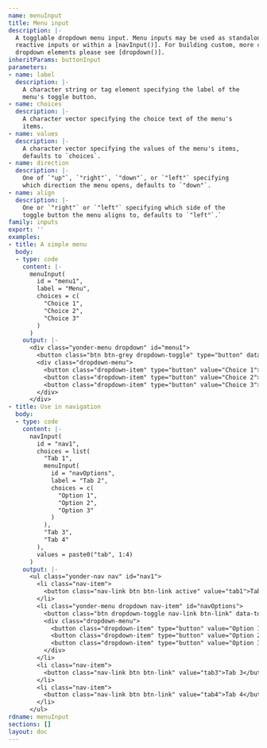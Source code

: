 ```yaml
---
name: menuInput
title: Menu input
description: |-
  A togglable dropdown menu input. Menu inputs may be used as standalone
  reactive inputs or within a [navInput()]. For building custom, more complex
  dropdown elements please see [dropdown()].
inheritParams: buttonInput
parameters:
- name: label
  description: |-
    A character string or tag element specifying the label of the
    menu's toggle button.
- name: choices
  description: |-
    A character vector specifying the choice text of the menu's
    items.
- name: values
  description: |-
    A character vector specifying the values of the menu's items,
    defaults to `choices`.
- name: direction
  description: |-
    One of `"up"`, `"right"`, `"down"`, or `"left"` specifying
    which direction the menu opens, defaults to `"down"`.
- name: align
  description: |-
    One or `"right"` or `"left"` specifying which side of the
    toggle button the menu aligns to, defaults to `"left"`.`
family: inputs
export: ''
examples:
- title: A simple menu
  body:
  - type: code
    content: |-
      menuInput(
        id = "menu1",
        label = "Menu",
        choices = c(
          "Choice 1",
          "Choice 2",
          "Choice 3"
        )
      )
    output: |-
      <div class="yonder-menu dropdown" id="menu1">
        <button class="btn btn-grey dropdown-toggle" type="button" data-toggle="dropdown" aria-haspopup="true" aria-expanded="false">Menu</button>
        <div class="dropdown-menu">
          <button class="dropdown-item" type="button" value="Choice 1">Choice 1</button>
          <button class="dropdown-item" type="button" value="Choice 2">Choice 2</button>
          <button class="dropdown-item" type="button" value="Choice 3">Choice 3</button>
        </div>
      </div>
- title: Use in navigation
  body:
  - type: code
    content: |-
      navInput(
        id = "nav1",
        choices = list(
          "Tab 1",
          menuInput(
            id = "navOptions",
            label = "Tab 2",
            choices = c(
              "Option 1",
              "Option 2",
              "Option 3"
            )
          ),
          "Tab 3",
          "Tab 4"
        ),
        values = paste0("tab", 1:4)
      )
    output: |-
      <ul class="yonder-nav nav" id="nav1">
        <li class="nav-item">
          <button class="nav-link btn btn-link active" value="tab1">Tab 1</button>
        </li>
        <li class="yonder-menu dropdown nav-item" id="navOptions">
          <button class="btn dropdown-toggle nav-link btn-link" data-toggle="dropdown" aria-haspopup="true" aria-expanded="false" value="tab2">Tab 2</button>
          <div class="dropdown-menu">
            <button class="dropdown-item" type="button" value="Option 1">Option 1</button>
            <button class="dropdown-item" type="button" value="Option 2">Option 2</button>
            <button class="dropdown-item" type="button" value="Option 3">Option 3</button>
          </div>
        </li>
        <li class="nav-item">
          <button class="nav-link btn btn-link" value="tab3">Tab 3</button>
        </li>
        <li class="nav-item">
          <button class="nav-link btn btn-link" value="tab4">Tab 4</button>
        </li>
      </ul>
rdname: menuInput
sections: []
layout: doc
---
```

